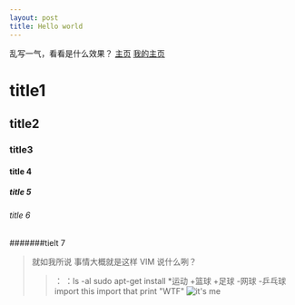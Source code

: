 ```yaml
---
layout: post
title: Hello world
---
```

乱写一气，看看是什么效果？
<a href="//xavierskip.com">主页</a>
[我的主页]( http://xavierskip.com)
# title1
## title2
### title3
#### title 4
##### title 5
###### title 6
#######tielt 7
>就如我所说
>事情大概就是这样
>VIM
>说什么咧？
>>：
>>：ls -al
>sudo apt-get install 
*运动
+篮球
+足球
-网球
-乒乓球
    import this
    import that
	print "WTF"
![it\'s me](http://tp2.sinaimg.cn/1779182613/180/40002994802/1)

